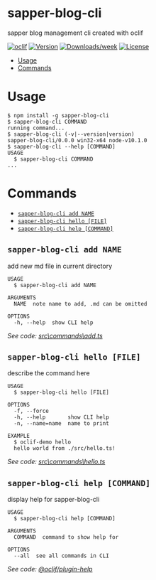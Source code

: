 sapper-blog-cli
==========

sapper blog management cli created with oclif

[![oclif](https://img.shields.io/badge/cli-oclif-brightgreen.svg)](https://oclif.io)
[![Version](https://img.shields.io/npm/v/oclif-demo.svg)](https://npmjs.org/package/oclif-demo)
[![Downloads/week](https://img.shields.io/npm/dw/oclif-demo.svg)](https://npmjs.org/package/oclif-demo)
[![License](https://img.shields.io/npm/l/oclif-demo.svg)](https://github.com/mjgartendev/oclif-demo/blob/master/package.json)

<!-- toc -->
* [Usage](#usage)
* [Commands](#commands)
<!-- tocstop -->
# Usage
<!-- usage -->
```sh-session
$ npm install -g sapper-blog-cli
$ sapper-blog-cli COMMAND
running command...
$ sapper-blog-cli (-v|--version|version)
sapper-blog-cli/0.0.0 win32-x64 node-v10.1.0
$ sapper-blog-cli --help [COMMAND]
USAGE
  $ sapper-blog-cli COMMAND
...
```
<!-- usagestop -->
# Commands
<!-- commands -->
* [`sapper-blog-cli add NAME`](#sapper-blog-cli-add-name)
* [`sapper-blog-cli hello [FILE]`](#sapper-blog-cli-hello-file)
* [`sapper-blog-cli help [COMMAND]`](#sapper-blog-cli-help-command)

## `sapper-blog-cli add NAME`

add new md file in current directory

```
USAGE
  $ sapper-blog-cli add NAME

ARGUMENTS
  NAME  note name to add, .md can be omitted

OPTIONS
  -h, --help  show CLI help
```

_See code: [src\commands\add.ts](https://github.com/mjgartendev/sapper-blog-cli/blob/v0.0.0/src\commands\add.ts)_

## `sapper-blog-cli hello [FILE]`

describe the command here

```
USAGE
  $ sapper-blog-cli hello [FILE]

OPTIONS
  -f, --force
  -h, --help       show CLI help
  -n, --name=name  name to print

EXAMPLE
  $ oclif-demo hello
  hello world from ./src/hello.ts!
```

_See code: [src\commands\hello.ts](https://github.com/mjgartendev/sapper-blog-cli/blob/v0.0.0/src\commands\hello.ts)_

## `sapper-blog-cli help [COMMAND]`

display help for sapper-blog-cli

```
USAGE
  $ sapper-blog-cli help [COMMAND]

ARGUMENTS
  COMMAND  command to show help for

OPTIONS
  --all  see all commands in CLI
```

_See code: [@oclif/plugin-help](https://github.com/oclif/plugin-help/blob/v2.2.0/src\commands\help.ts)_
<!-- commandsstop -->
